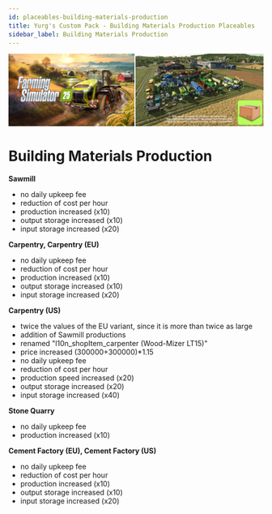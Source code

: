 ```yaml
---
id: placeables-building-materials-production
title: Yurg's Custom Pack - Building Materials Production Placeables
sidebar_label: Building Materials Production
---
```

[![](modHeader.png)](modScreen.png)
# Building Materials Production

**Sawmill**
- no daily upkeep fee
- reduction of cost per hour
- production increased (x10)
- output storage increased (x10)
- input storage increased (x20)

**Carpentry, Carpentry (EU)**
- no daily upkeep fee
- reduction of cost per hour
- production increased (x10)
- output storage increased (x10)
- input storage increased (x20)

**Carpentry (US)**
- twice the values of the EU variant, since it is more than twice as large
- addition of Sawmill productions
- renamed "l10n_shopItem_carpenter (Wood-Mizer LT15)"
- price increased (300000+300000)*1.15
- no daily upkeep fee
- reduction of cost per hour
- production speed increased (x20)
- output storage increased (x20)
- input storage increased (x40)

**Stone Quarry**
- no daily upkeep fee
- production increased (x10)

**Cement Factory (EU), Cement Factory (US)**
- no daily upkeep fee
- reduction of cost per hour
- production increased (x10)
- output storage increased (x10)
- input storage increased (x20)
